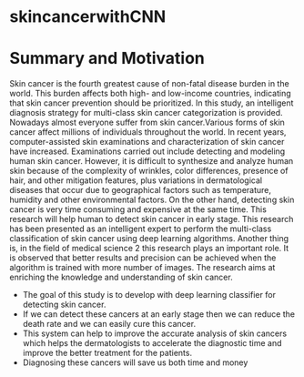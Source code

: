 # skincancerwithCNN
# Summary and Motivation
Skin cancer is the fourth greatest cause of non-fatal disease burden in the world. This burden affects both high- and low-income countries, indicating that skin cancer prevention should be prioritized. In this study, an intelligent diagnosis strategy for multi-class skin cancer categorization is provided. Nowadays almost everyone suffer from skin cancer.Various forms of skin cancer affect millions of individuals throughout the world. In recent years, computer-assisted skin examinations and characterization of skin cancer have increased. Examinations carried out include detecting and modeling human skin cancer. However, it is difficult to synthesize and analyze human skin because of the complexity of wrinkles, color differences, presence of hair, and other mitigation features, plus variations in dermatological diseases that occur due to geographical factors such as temperature, humidity and other environmental factors. On the other hand, detecting skin cancer is very time consuming and expensive at the same time. This research will help human to detect skin cancer in early stage. This research has been presented as an intelligent expert to perform the multi-class classification of skin cancer using deep learning algorithms. Another thing is, in the field of medical science 2 this research plays an important role. It is observed that better results and precision can be achieved when the algorithm is trained with more number of images.
The research aims at enriching the knowledge and understanding of skin cancer. 
* The goal of this study is to develop with deep learning classifier for detecting skin cancer.
* If we can detect these cancers at an early stage then we can reduce the death rate and we can easily cure this cancer. 
* This system can help to improve the accurate analysis of skin cancers which helps the dermatologists to accelerate the diagnostic time and improve the better treatment for the patients.
* Diagnosing these cancers will save us both time and money
